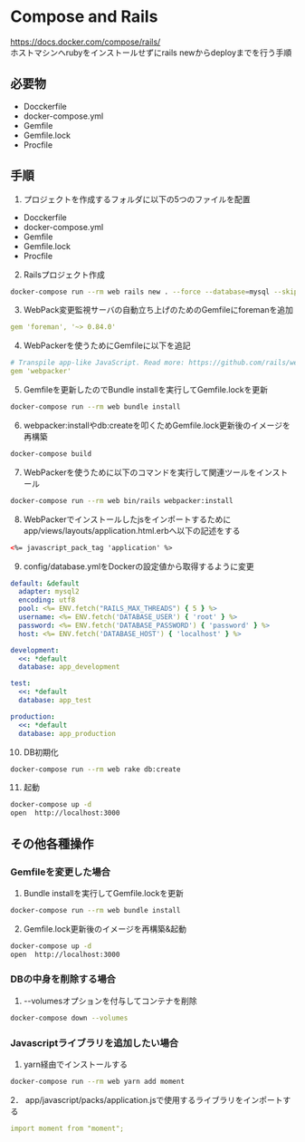 # Compose and Rails

https://docs.docker.com/compose/rails/  
ホストマシンへrubyをインストールせずにrails newからdeployまでを行う手順

## 必要物
- Docckerfile
- docker-compose.yml
- Gemfile
- Gemfile.lock
- Procfile

## 手順

1. プロジェクトを作成するフォルダに以下の5つのファイルを配置
- Docckerfile
- docker-compose.yml
- Gemfile
- Gemfile.lock
- Procfile

2. Railsプロジェクト作成
```bash
docker-compose run --rm web rails new . --force --database=mysql --skip-bundle
```

3. WebPack変更監視サーバの自動立ち上げのためのGemfileにforemanを追加
```yml
gem 'foreman', '~> 0.84.0'
```

4. WebPackerを使うためにGemfileに以下を追記
```yml
# Transpile app-like JavaScript. Read more: https://github.com/rails/webpacker
gem 'webpacker'
```

5. Gemfileを更新したのでBundle installを実行してGemfile.lockを更新
```bash
docker-compose run --rm web bundle install
```

6. webpacker:installやdb:createを叩くためGemfile.lock更新後のイメージを再構築
```bash
docker-compose build
```

7. WebPackerを使うために以下のコマンドを実行して関連ツールをインストール
```bash
docker-compose run --rm web bin/rails webpacker:install
```

8. WebPackerでインストールしたjsをインポートするためにapp/views/layouts/application.html.erbへ以下の記述をする
```xml
<%= javascript_pack_tag 'application' %>
```

9. config/database.ymlをDockerの設定値から取得するように変更
```yml
default: &default
  adapter: mysql2
  encoding: utf8
  pool: <%= ENV.fetch("RAILS_MAX_THREADS") { 5 } %>
  username: <%= ENV.fetch('DATABASE_USER') { 'root' } %>
  password: <%= ENV.fetch('DATABASE_PASSWORD') { 'password' } %>
  host: <%= ENV.fetch('DATABASE_HOST') { 'localhost' } %>

development:
  <<: *default
  database: app_development

test:
  <<: *default
  database: app_test

production:
  <<: *default
  database: app_production
```

10. DB初期化
```bash
docker-compose run --rm web rake db:create
```

11. 起動
```bash
docker-compose up -d
open  http://localhost:3000
```

## その他各種操作

### Gemfileを変更した場合

1. Bundle installを実行してGemfile.lockを更新
```bash
docker-compose run --rm web bundle install
```

2. Gemfile.lock更新後のイメージを再構築&起動
```bash
docker-compose up -d
open  http://localhost:3000
```

### DBの中身を削除する場合

1. --volumesオプションを付与してコンテナを削除
```bash
docker-compose down --volumes
```

### Javascriptライブラリを追加したい場合

1. yarn経由でインストールする
```bash
docker-compose run --rm web yarn add moment
```

2． app/javascript/packs/application.jsで使用するライブラリをインポートする
```yml
import moment from "moment";
```
